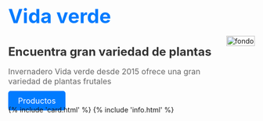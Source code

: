 <style>
  .container {
    display: flex;
    justify-content: space-between;
    align-items: center;
  }

  .text-container {
    max-width: 500px;
    text-align: justify;
  }

  .title {
    font-size: 2.5rem;
    color: #007bff;
    margin-bottom: 15px;
  }

  .sub {
    font-size: 1.5rem;
    color: #333;
    margin-bottom: 10px;
  }

  .description {
    font-size: 1rem;
    color: #666;
    margin-bottom: 20px;
  }

  .btn-secondary {
    background-color: #007bff;
    color: #fff;
    padding: 10px 20px;
    border-radius: 5px;
    text-decoration: none;
    font-size: 1rem;
    transition: background-color 0.3s ease;
  }

  .btn-secondary:hover {
    background-color: #0056b3;
  }

  .fondo {
    width: 100%;
    max-width: 720px; /* ajusta según sea necesario */
    height: auto;
  }
</style>

<div class="container p-4">
  <div class="text-container">
    <h1 class="title">Vida verde</h1>
    <h3 class="sub">Encuentra gran variedad de plantas</h3>
    <p class="description">
      Invernadero Vida verde desde 2015 ofrece una gran <br />
      variedad de plantas frutales
    </p>
    <a href="#" class="btn btn-secondary">Productos</a>
  </div>
  <div class="flex-grow-1 mt-4 mt-md-0 ms-md-4">
    <div class="fs-4">
      <img
        src="{% static 'img/back1.png' %}"
        alt="fondo"
        class="img-fluid fondo"
      />
    </div>
  </div>
</div>
{% include 'card.html' %} {% include 'info.html' %}